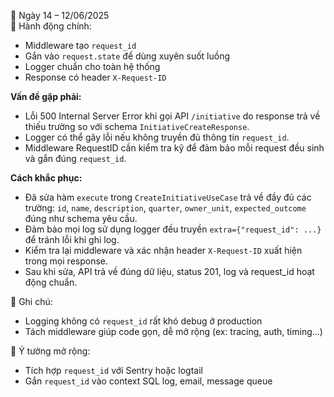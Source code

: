📅 Ngày 14 – 12/06/2025  
🔹 Hành động chính:
- Middleware tạo `request_id`
- Gắn vào `request.state` để dùng xuyên suốt luồng
- Logger chuẩn cho toàn hệ thống
- Response có header `X-Request-ID`

**Vấn đề gặp phải:**
- Lỗi 500 Internal Server Error khi gọi API `/initiative` do response trả về thiếu trường so với schema `InitiativeCreateResponse`.
- Logger có thể gây lỗi nếu không truyền đủ thông tin `request_id`.
- Middleware RequestID cần kiểm tra kỹ để đảm bảo mỗi request đều sinh và gắn đúng `request_id`.

**Cách khắc phục:**
- Đã sửa hàm `execute` trong `CreateInitiativeUseCase` trả về đầy đủ các trường: `id`, `name`, `description`, `quarter`, `owner_unit`, `expected_outcome` đúng như schema yêu cầu.
- Đảm bảo mọi log sử dụng logger đều truyền `extra={"request_id": ...}` để tránh lỗi khi ghi log.
- Kiểm tra lại middleware và xác nhận header `X-Request-ID` xuất hiện trong mọi response.
- Sau khi sửa, API trả về đúng dữ liệu, status 201, log và request_id hoạt động chuẩn.

🔸 Ghi chú:
- Logging không có `request_id` rất khó debug ở production
- Tách middleware giúp code gọn, dễ mở rộng (ex: tracing, auth, timing...)

🔧 Ý tưởng mở rộng:
- Tích hợp `request_id` với Sentry hoặc logtail
- Gắn `request_id` vào context SQL log, email, message queue

